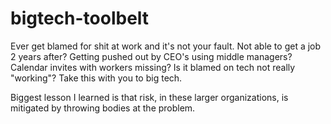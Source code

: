 # bigtech-toolbelt
Ever get blamed for shit at work and it's not your fault. Not able to get a job 2 years after? Getting pushed out by CEO's using middle managers? Calendar invites with workers missing? Is it blamed on tech not really "working"? Take this with you to big tech.

Biggest lesson I learned is that risk, in these larger organizations, is mitigated by throwing bodies at the problem.

